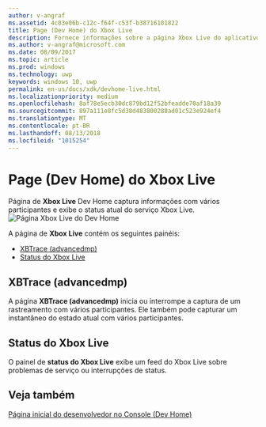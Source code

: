 ```yaml
---
author: v-angraf
ms.assetid: 4c03e06b-c12c-f64f-c53f-b38716101822
title: Page (Dev Home) do Xbox Live
description: Fornece informações sobre a página Xbox Live do aplicativo Dev Home para um Xbox.
ms.author: v-angraf@microsoft.com
ms.date: 08/09/2017
ms.topic: article
ms.prod: windows
ms.technology: uwp
keywords: windows 10, uwp
permalink: en-us/docs/xdk/devhome-live.html
ms.localizationpriority: medium
ms.openlocfilehash: 8af78e5ecb30dc879bd12f52bfeadde70af18a39
ms.sourcegitcommit: 897a111e8fc5d38d483800288ad01c523e924ef4
ms.translationtype: MT
ms.contentlocale: pt-BR
ms.lasthandoff: 08/13/2018
ms.locfileid: "1015254"
---
```

# <a name="xbox-live-page-dev-home"></a>Page (Dev Home) do Xbox Live
   
  
Página de **Xbox Live** Dev Home captura informações com vários participantes e exibe o status atual do serviço Xbox Live.   
 ![Página Xbox Live do Dev Home](images/devhome_live.png)   
  
A página de **Xbox Live** contém os seguintes painéis:   
 
   *  [XBTrace (advancedmp)](#ID4EPB)  
   *  [Status do Xbox Live](#ID4E3B)  

 
<a id="ID4EPB"></a>

   

## <a name="xbtrace-advancedmp"></a>XBTrace (advancedmp)  
   
  
A página **XBTrace (advancedmp)** inicia ou interrompe a captura de um rastreamento com vários participantes. Ele também pode capturar um instantâneo do estado atual com vários participantes.   
  
<a id="ID4E3B"></a>

   

## <a name="xbox-live-status"></a>Status do Xbox Live  
   
  
O painel de **status do Xbox Live** exibe um feed do Xbox Live sobre problemas de serviço ou interrupções de status.   
  
<a id="ID4EPC"></a>

   

## <a name="see-also"></a>Veja também  
 [Página inicial do desenvolvedor no Console (Dev Home)](dev-home.md)

  
